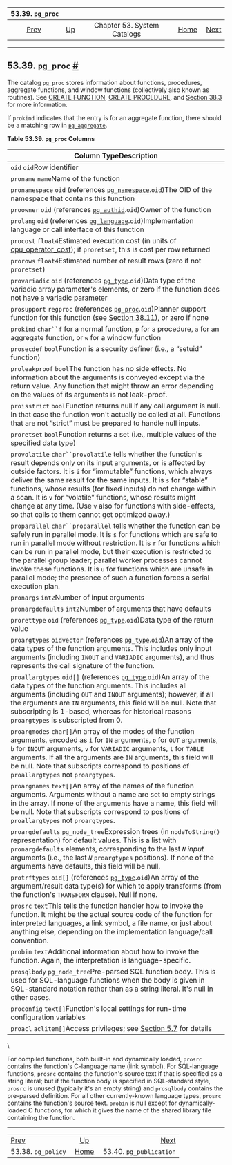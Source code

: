 <!--?xml version="1.0" encoding="UTF-8" standalone="no"?-->

|                  53.39. `pg_proc`                  |                                                   |                             |                                                       |                                                              |
| :------------------------------------------------: | :------------------------------------------------ | :-------------------------: | ----------------------------------------------------: | -----------------------------------------------------------: |
| [Prev](catalog-pg-policy.html "53.38. pg_policy")  | [Up](catalogs.html "Chapter 53. System Catalogs") | Chapter 53. System Catalogs | [Home](index.html "PostgreSQL 17devel Documentation") |  [Next](catalog-pg-publication.html "53.40. pg_publication") |

***

## 53.39. `pg_proc` [#](#CATALOG-PG-PROC)

The catalog `pg_proc` stores information about functions, procedures, aggregate functions, and window functions (collectively also known as routines). See [CREATE FUNCTION](sql-createfunction.html "CREATE FUNCTION"), [CREATE PROCEDURE](sql-createprocedure.html "CREATE PROCEDURE"), and [Section 38.3](xfunc.html "38.3. User-Defined Functions") for more information.

If `prokind` indicates that the entry is for an aggregate function, there should be a matching row in [`pg_aggregate`](catalog-pg-aggregate.html "53.2. pg_aggregate").

**Table 53.39. `pg_proc` Columns**

| Column TypeDescription                                                                                                                                                                                                                                                                                                                                                                                                                                                                                                    |
| ------------------------------------------------------------------------------------------------------------------------------------------------------------------------------------------------------------------------------------------------------------------------------------------------------------------------------------------------------------------------------------------------------------------------------------------------------------------------------------------------------------------------- |
| `oid` `oid`Row identifier                                                                                                                                                                                                                                                                                                                                                                                                                                                                                                 |
| `proname` `name`Name of the function                                                                                                                                                                                                                                                                                                                                                                                                                                                                                      |
| `pronamespace` `oid` (references [`pg_namespace`](catalog-pg-namespace.html "53.32. pg_namespace").`oid`)The OID of the namespace that contains this function                                                                                                                                                                                                                                                                                                                                                             |
| `proowner` `oid` (references [`pg_authid`](catalog-pg-authid.html "53.8. pg_authid").`oid`)Owner of the function                                                                                                                                                                                                                                                                                                                                                                                                          |
| `prolang` `oid` (references [`pg_language`](catalog-pg-language.html "53.29. pg_language").`oid`)Implementation language or call interface of this function                                                                                                                                                                                                                                                                                                                                                               |
| `procost` `float4`Estimated execution cost (in units of [cpu\_operator\_cost](runtime-config-query.html#GUC-CPU-OPERATOR-COST)); if `proretset`, this is cost per row returned                                                                                                                                                                                                                                                                                                                                            |
| `prorows` `float4`Estimated number of result rows (zero if not `proretset`)                                                                                                                                                                                                                                                                                                                                                                                                                                               |
| `provariadic` `oid` (references [`pg_type`](catalog-pg-type.html "53.64. pg_type").`oid`)Data type of the variadic array parameter's elements, or zero if the function does not have a variadic parameter                                                                                                                                                                                                                                                                                                                 |
| `prosupport` `regproc` (references [`pg_proc`](catalog-pg-proc.html "53.39. pg_proc").`oid`)Planner support function for this function (see [Section 38.11](xfunc-optimization.html "38.11. Function Optimization Information")), or zero if none                                                                                                                                                                                                                                                                         |
| `prokind` `char``f` for a normal function, `p` for a procedure, `a` for an aggregate function, or `w` for a window function                                                                                                                                                                                                                                                                                                                                                                                               |
| `prosecdef` `bool`Function is a security definer (i.e., a “setuid” function)                                                                                                                                                                                                                                                                                                                                                                                                                                              |
| `proleakproof` `bool`The function has no side effects. No information about the arguments is conveyed except via the return value. Any function that might throw an error depending on the values of its arguments is not leak-proof.                                                                                                                                                                                                                                                                                     |
| `proisstrict` `bool`Function returns null if any call argument is null. In that case the function won't actually be called at all. Functions that are not “strict” must be prepared to handle null inputs.                                                                                                                                                                                                                                                                                                                |
| `proretset` `bool`Function returns a set (i.e., multiple values of the specified data type)                                                                                                                                                                                                                                                                                                                                                                                                                               |
| `provolatile` `char``provolatile` tells whether the function's result depends only on its input arguments, or is affected by outside factors. It is `i` for “immutable” functions, which always deliver the same result for the same inputs. It is `s` for “stable” functions, whose results (for fixed inputs) do not change within a scan. It is `v` for “volatile” functions, whose results might change at any time. (Use `v` also for functions with side-effects, so that calls to them cannot get optimized away.) |
| `proparallel` `char``proparallel` tells whether the function can be safely run in parallel mode. It is `s` for functions which are safe to run in parallel mode without restriction. It is `r` for functions which can be run in parallel mode, but their execution is restricted to the parallel group leader; parallel worker processes cannot invoke these functions. It is `u` for functions which are unsafe in parallel mode; the presence of such a function forces a serial execution plan.                       |
| `pronargs` `int2`Number of input arguments                                                                                                                                                                                                                                                                                                                                                                                                                                                                                |
| `pronargdefaults` `int2`Number of arguments that have defaults                                                                                                                                                                                                                                                                                                                                                                                                                                                            |
| `prorettype` `oid` (references [`pg_type`](catalog-pg-type.html "53.64. pg_type").`oid`)Data type of the return value                                                                                                                                                                                                                                                                                                                                                                                                     |
| `proargtypes` `oidvector` (references [`pg_type`](catalog-pg-type.html "53.64. pg_type").`oid`)An array of the data types of the function arguments. This includes only input arguments (including `INOUT` and `VARIADIC` arguments), and thus represents the call signature of the function.                                                                                                                                                                                                                             |
| `proallargtypes` `oid[]` (references [`pg_type`](catalog-pg-type.html "53.64. pg_type").`oid`)An array of the data types of the function arguments. This includes all arguments (including `OUT` and `INOUT` arguments); however, if all the arguments are `IN` arguments, this field will be null. Note that subscripting is 1-based, whereas for historical reasons `proargtypes` is subscripted from 0.                                                                                                                |
| `proargmodes` `char[]`An array of the modes of the function arguments, encoded as `i` for `IN` arguments, `o` for `OUT` arguments, `b` for `INOUT` arguments, `v` for `VARIADIC` arguments, `t` for `TABLE` arguments. If all the arguments are `IN` arguments, this field will be null. Note that subscripts correspond to positions of `proallargtypes` not `proargtypes`.                                                                                                                                              |
| `proargnames` `text[]`An array of the names of the function arguments. Arguments without a name are set to empty strings in the array. If none of the arguments have a name, this field will be null. Note that subscripts correspond to positions of `proallargtypes` not `proargtypes`.                                                                                                                                                                                                                                 |
| `proargdefaults` `pg_node_tree`Expression trees (in `nodeToString()` representation) for default values. This is a list with `pronargdefaults` elements, corresponding to the last *`N`* *input* arguments (i.e., the last *`N`* `proargtypes` positions). If none of the arguments have defaults, this field will be null.                                                                                                                                                                                               |
| `protrftypes` `oid[]` (references [`pg_type`](catalog-pg-type.html "53.64. pg_type").`oid`)An array of the argument/result data type(s) for which to apply transforms (from the function's `TRANSFORM` clause). Null if none.                                                                                                                                                                                                                                                                                             |
| `prosrc` `text`This tells the function handler how to invoke the function. It might be the actual source code of the function for interpreted languages, a link symbol, a file name, or just about anything else, depending on the implementation language/call convention.                                                                                                                                                                                                                                               |
| `probin` `text`Additional information about how to invoke the function. Again, the interpretation is language-specific.                                                                                                                                                                                                                                                                                                                                                                                                   |
| `prosqlbody` `pg_node_tree`Pre-parsed SQL function body. This is used for SQL-language functions when the body is given in SQL-standard notation rather than as a string literal. It's null in other cases.                                                                                                                                                                                                                                                                                                               |
| `proconfig` `text[]`Function's local settings for run-time configuration variables                                                                                                                                                                                                                                                                                                                                                                                                                                        |
| `proacl` `aclitem[]`Access privileges; see [Section 5.7](ddl-priv.html "5.7. Privileges") for details                                                                                                                                                                                                                                                                                                                                                                                                                     |

\

For compiled functions, both built-in and dynamically loaded, `prosrc` contains the function's C-language name (link symbol). For SQL-language functions, `prosrc` contains the function's source text if that is specified as a string literal; but if the function body is specified in SQL-standard style, `prosrc` is unused (typically it's an empty string) and `prosqlbody` contains the pre-parsed definition. For all other currently-known language types, `prosrc` contains the function's source text. `probin` is null except for dynamically-loaded C functions, for which it gives the name of the shared library file containing the function.

***

|                                                    |                                                       |                                                              |
| :------------------------------------------------- | :---------------------------------------------------: | -----------------------------------------------------------: |
| [Prev](catalog-pg-policy.html "53.38. pg_policy")  |   [Up](catalogs.html "Chapter 53. System Catalogs")   |  [Next](catalog-pg-publication.html "53.40. pg_publication") |
| 53.38. `pg_policy`                                 | [Home](index.html "PostgreSQL 17devel Documentation") |                                      53.40. `pg_publication` |
